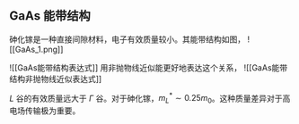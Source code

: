 ## GaAs 能带结构

砷化镓是一种直接间隙材料，电子有效质量较小。其能带结构如图，
![[GaAs_1.png]]

![[GaAs能带结构表达式]]
用非抛物线近似能更好地表达这个关系，
![[GaAs能带结构非抛物线近似表达式]]

$L$ 谷的有效质量远大于 $\Gamma$ 谷。对于砷化镓，$m_{L}^{*}\sim 0.25 m_{0}$。这种质量差异对于高电场传输极为重要。